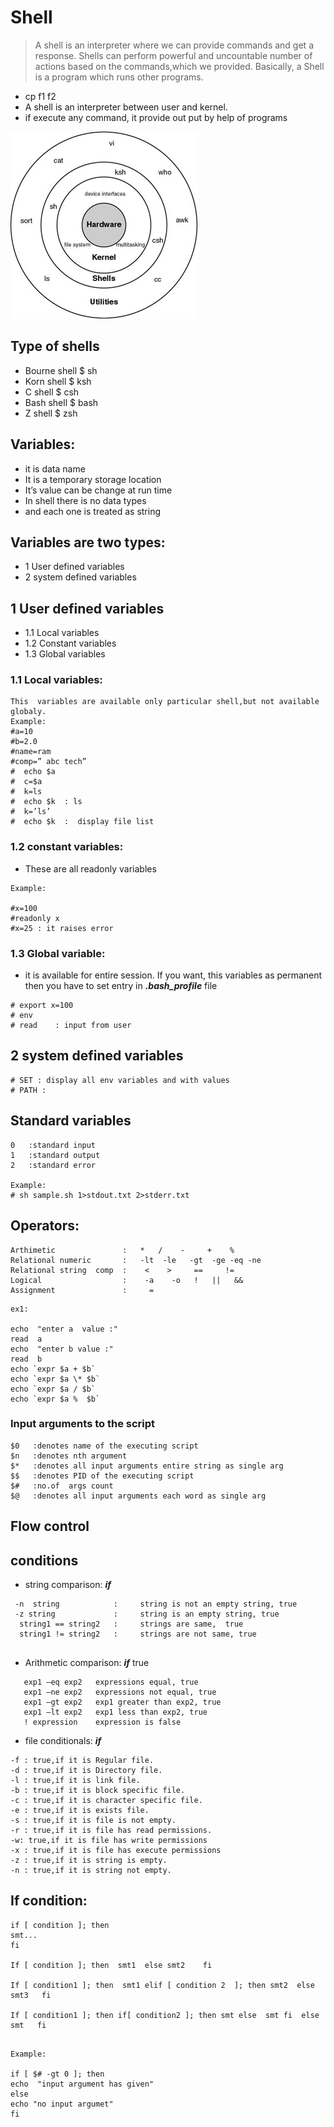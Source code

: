 # Shell

> A shell is an interpreter where we can provide commands and get a response. Shells can perform powerful and uncountable number of actions based on the commands,which we provided. Basically, a Shell is a program which runs other programs.

* cp f1 f2
* A shell is an interpreter between user and kernel.
* if execute any command, it provide out put by help of  programs




![shell](images/unix.jpg)


##   Type of shells


* Bourne shell        $   sh
* Korn shell          $   ksh
* C shell             $  csh
* Bash shell          $   bash       
* Z shell             $   zsh


## Variables:

* it is data name
* It is a temporary  storage location
* It’s value can be change at run time
* In shell there is no data types 
* and each one is treated as string

## Variables are two types:

* 1 User defined  variables
* 2 system defined variables

## 1 User defined  variables
* 1.1  Local variables
* 1.2  Constant variables
* 1.3  Global variables

### 1.1 Local variables:
```
This  variables are available only particular shell,but not available  globaly.
Example:
#a=10
#b=2.0
#name=ram
#comp=” abc tech”
#  echo $a
#  c=$a
#  k=ls
#  echo $k  : ls
#  k=’ls’
#  echo $k  :  display file list

```

### 1.2 constant variables:

* These are all readonly variables

```
Example: 

#x=100
#readonly x
#x=25 : it raises error

```

### 1.3 Global variable:
* it is available for  entire session.  If you want, this variables as permanent then you have to set entry in **_.bash_profile_** file

```
# export x=100
# env
# read    : input from user

```

## 2 system defined variables

```
# SET : display all env variables and with values
# PATH : 

```



## Standard variables

```
0   :standard input
1   :standard output
2   :standard error

Example:
# sh sample.sh 1>stdout.txt 2>stderr.txt

```

## Operators:

```
Arthimetic               :   *   /    -     +    %
Relational numeric       :   -lt  -le   -gt  -ge -eq -ne
Relational string  comp  :    <    >     ==     !=
Logical                  :    -a    -o   !   ||   &&
Assignment               :     =

```

```
ex1:

echo  "enter a  value :"
read  a
echo  "enter b value :"
read  b
echo `expr $a + $b`
echo `expr $a \* $b`
echo `expr $a / $b`
echo `expr $a %  $b`

```

### Input arguments to the script

```
$0   :denotes name of the executing script
$n   :denotes nth argument
$*   :denotes all input arguments entire string as single arg
$$   :denotes PID of the executing script
$#   :no.of  args count 
$@   :denotes all input arguments each word as single arg

```
## Flow control

## conditions

* string comparison: **_if_**

```
 -n  string            :     string is not an empty string, true
 -z string             :     string is an empty string, true
  string1 == string2   :     strings are same,  true
  string1 != string2   :     strings are not same, true


```

* Arithmetic comparison: **_if_** true

```
   exp1 –eq exp2   expressions equal, true
   exp1 –ne exp2   expressions not equal, true
   exp1 –gt exp2   exp1 greater than exp2, true
   exp1 –lt exp2   exp1 less than exp2, true
   ! expression    expression is false

```
* file conditionals: **_if_**

```
-f : true,if it is Regular file.
-d : true,if it is Directory file.
-l : true,if it is link file.
-b : true,if it is block specific file.
-c : true,if it is character specific file.
-e : true,if it is exists file.
-s : true,if it is file is not empty.
-r : true,if it is file has read permissions.
-w: true,if it is file has write permissions
-x : true,if it is file has execute permissions
-z : true,if it is string is empty.
-n : true,if it is string not empty.

```

## If condition:

```
if [ condition ]; then  
smt...  
fi

If [ condition ]; then  smt1  else smt2    fi

If [ condition1 ]; then  smt1 elif [ condition 2  ]; then smt2  else smt3   fi

If [ condition1 ]; then if[ condition2 ]; then smt else  smt fi  else smt   fi


```

```
Example:

if [ $# -gt 0 ]; then
echo  "input argument has given"
else
echo "no input argumet"
fi

```